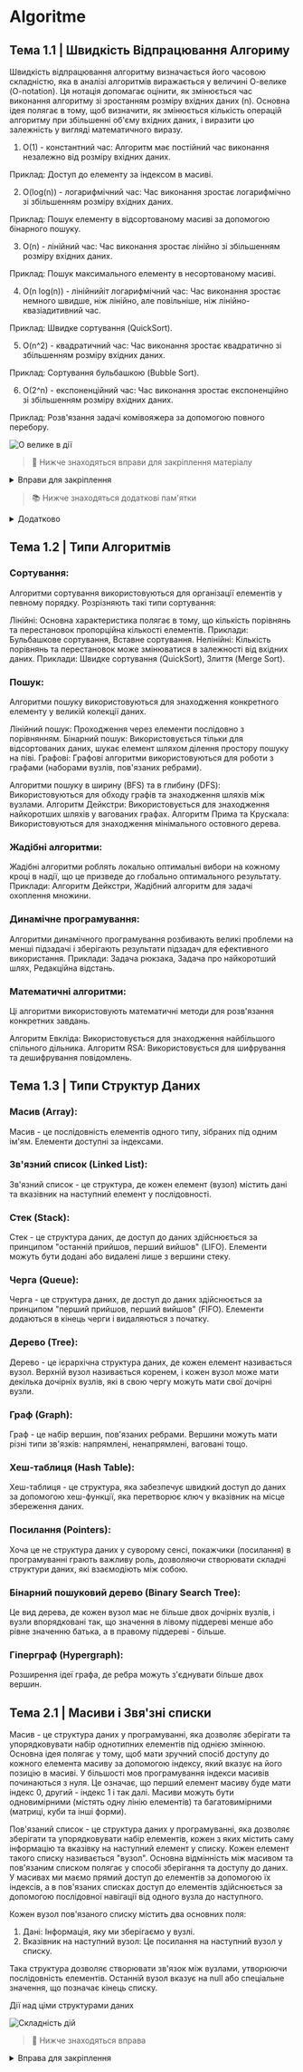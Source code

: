 # Algoritme


## Тема 1.1 | Швидкість Відпрацювання Алгориму

Швидкість відпрацювання алгоритму визначається його часовою складністю, яка в аналізі алгоритмів виражається у величині О-велике (O-notation). Ця нотація допомагає оцінити, як змінюється час виконання алгоритму зі зростанням розміру вхідних даних (n). Основна ідея полягає в тому, щоб визначити, як змінюється кількість операцій алгоритму при збільшенні об'єму вхідних даних, і виразити цю залежність у вигляді математичного виразу.

1. O(1) - константний час:
Алгоритм має постійний час виконання незалежно від розміру вхідних даних.

Приклад: Доступ до елементу за індексом в масиві.

2. O(log(n)) - логарифмічний час:
Час виконання зростає логарифмічно зі збільшенням розміру вхідних даних.

Приклад: Пошук елементу в відсортованому масиві за допомогою бінарного пошуку.

3. O(n) - лінійний час:
Час виконання зростає лінійно зі збільшенням розміру вхідних даних.

Приклад: Пошук максимального елементу в несортованому масиві.

4. O(n log(n)) - лінійнийіт логарифмічний час:
Час виконання зростає немного швидше, ніж лінійно, але повільніше, ніж лінійно-квазіадитивний час.

Приклад: Швидке сортування (QuickSort).

5. O(n^2) - квадратичний час:
Час виконання зростає квадратично зі збільшенням розміру вхідних даних.

Приклад: Сортування бульбашкою (Bubble Sort).

6. O(2^n) - експоненційний час:
Час виконання зростає експоненційно зі збільшенням розміру вхідних даних.

Приклад: Розв'язання задачі комівояжера за допомогою повного перебору.


![О велике в дії](https://github.com/BlackGreenFox/Manual_Algoritme/blob/main/Images/O_big_diff.png?raw=true)


> :pushpin:
> Нижче знаходяться вправи для закріплення матеріалу
> 
<details>
<summary> Вправи для закріплення </summary>

### Наведіть час виконання «О-велике» для кожного з наступних сценаріїв.

- [ ] Відоме прізвище, потрібно знайти номер у телефонній книзі.
- [ ] Відомий номер, потрібно знайти прізвище телефонної книги. (Підказка: вам доведеться провести пошук по всій книзі!)
- [ ] Потрібно прочитати телефони всіх людей телефонної книги.
- [ ] Потрібно прочитати телефони всіх людей, прізвища яких починаються з літери "А". (Питання з каверзою!)

</details>

> :books:
> Нижче знаходяться додаткові пам'ятки

<details>
<summary> Додатково </summary>

### 

- [x] Бінарний пошук працює набагато швидше, ніж простий.
- [x] Час виконання O(log п) швидше О(п), а зі збільшенням розміру списку, в якому шукається значення, воно стає набагато швидшим.
- [x] Швидкість алгоритмів не вимірюється за секунди.
- [x] Час виконання алгоритму описується зростанням кількості операцій.
- [x] Час виконання алгоритмів виражається як «О-велике.

</details>

## Тема 1.2 | Типи Алгоритмів
### Сортування:
Алгоритми сортування використовуються для організації елементів у певному порядку. Розрізняють такі типи сортування:

Лінійні: Основна характеристика полягає в тому, що кількість порівнянь та перестановок пропорційна кількості елементів.
Приклади: Бульбашкове сортування, Вставне сортування.
Нелінійні: Кількість порівнянь та перестановок може змінюватися в залежності від вхідних даних.
Приклади: Швидке сортування (QuickSort), Злиття (Merge Sort).

### Пошук:
Алгоритми пошуку використовуються для знаходження конкретного елементу у великій колекції даних.

Лінійний пошук: Проходження через елементи послідовно з порівнянням.
Бінарний пошук: Використовується тільки для відсортованих даних, шукає елемент шляхом ділення простору пошуку на піві.
Графові:
Графові алгоритми використовуються для роботи з графами (наборами вузлів, пов'язаних ребрами).

Алгоритми пошуку в ширину (BFS) та в глибину (DFS): Використовуються для обходу графів та знаходження шляхів між вузлами.
Алгоритм Дейкстри: Використовується для знаходження найкоротших шляхів у вагованих графах.
Алгоритм Прима та Крускала: Використовуються для знаходження мінімального остовного дерева.
### Жадібні алгоритми:
Жадібні алгоритми роблять локально оптимальні вибори на кожному кроці в надії, що це призведе до глобально оптимального результату.
Приклади: Алгоритм Дейкстри, Жадібний алгоритм для задачі охоплення множини.

### Динамічне програмування:
Алгоритми динамічного програмування розбивають великі проблеми на менші підзадачі і зберігають результати підзадач для ефективного використання.
Приклади: Задача рюкзака, Задача про найкоротший шлях, Редакційна відстань.

### Математичні алгоритми:
Ці алгоритми використовують математичні методи для розв'язання конкретних завдань.

Алгоритм Евкліда: Використовується для знаходження найбільшого спільного дільника.
Алгоритм RSA: Використовується для шифрування та дешифрування повідомлень.

## Тема 1.3 | Типи Структур Даних
### Масив (Array): 
Масив - це послідовність елементів одного типу, зібраних під одним ім'ям. Елементи доступні за індексами.

### Зв'язний список (Linked List): 
Зв'язний список - це структура, де кожен елемент (вузол) містить дані та вказівник на наступний елемент у послідовності.

### Стек (Stack): 
Стек - це структура даних, де доступ до даних здійснюється за принципом "останній прийшов, перший вийшов" (LIFO). Елементи можуть бути додані або видалені лише з вершини стеку.

### Черга (Queue): 
Черга - це структура даних, де доступ до даних здійснюється за принципом "перший прийшов, перший вийшов" (FIFO). Елементи додаються в кінець черги і видаляються з початку.

### Дерево (Tree): 
Дерево - це ієрархічна структура даних, де кожен елемент називається вузол. Верхній вузол називається коренем, і кожен вузол може мати декілька дочірніх вузлів, які в свою чергу можуть мати свої дочірні вузли.

### Граф (Graph): 
Граф - це набір вершин, пов'язаних ребрами. Вершини можуть мати різні типи зв'язків: напрямлені, ненапрямлені, ваговані тощо.

### Хеш-таблиця (Hash Table): 
Хеш-таблиця - це структура, яка забезпечує швидкий доступ до даних за допомогою хеш-функції, яка перетворює ключ у вказівник на місце збереження даних.

### Посилання (Pointers): 
Хоча це не структура даних у суворому сенсі, покажчики (посилання) в програмуванні грають важливу роль, дозволяючи створювати складні структури даних, які взаємодіють між собою.

### Бінарний пошуковий дерево (Binary Search Tree): 
Це вид дерева, де кожен вузол має не більше двох дочірніх вузлів, і вузли впорядковані так, що значення в лівому піддереві менше або рівне значенню батька, а в правому піддереві - більше.

### Гіперграф (Hypergraph): 
Розширення ідеї графа, де ребра можуть з'єднувати більше двох вершин.

## Тема 2.1 | Масиви і Звя'зні списки
Масив - це структура даних у програмуванні, яка дозволяє зберігати та упорядковувати набір однотипних елементів під однією змінною. Основна ідея полягає у тому, щоб мати зручний спосіб доступу до кожного елемента масиву за допомогою індексу, який вказує на його позицію в масиві. У більшості мов програмування індекси масивів починаються з нуля. Це означає, що перший елемент масиву буде мати індекс 0, другий - індекс 1 і так далі. Масиви можуть бути одновимірними (містять одну лінію елементів) та багатовимірними (матриці, куби та інші форми).

Пов'язаний список - це структура даних у програмуванні, яка дозволяє зберігати та упорядковувати набір елементів, кожен з яких містить саму інформацію та вказівку на наступний елемент у списку. Кожен елемент такого списку називається "вузол". Основна відмінність між масивом та пов'язаним списком полягає у способі зберігання та доступу до даних. У масивах ми маємо прямий доступ до елементів за допомогою їх індексів, а в пов'язаних списках доступ до елементів здійснюється за допомогою послідовної навігації від одного вузла до наступного.

Кожен вузол пов'язаного списку містить два основних поля:

1. Дані: Інформація, яку ми зберігаємо у вузлі.
2. Вказівник на наступний вузол: Це посилання на наступний вузол у списку.

Така структура дозволяє створювати зв'язок між вузлами, утворюючи послідовність елементів. Останній вузол вказує на null або спеціальне значення, що позначає кінець списку.

Дії над ціми структурами даних

![Складність дій](https://github.com/BlackGreenFox/Manual_Algoritme/blob/main/Images/Array_diff.jpg?raw=true)

> :pushpin:
> Нижче знаходяться вправа
> 
<details>
<summary> Вправа для закріплення </summary>

### Сортування вибором

- [ ] А тепер об'єднаємо все, що ви дізналися, у другому алгоритмі: сортуванні вибором. Щоб освоїти цей алгоритм, ви повинні розуміти, як
працюють масиви та списки та «О-велике~.
Припустимо, у вас на комп'ютері записана музика і для кожного виконавця зберігається лічильник відтворений. Ви хочете відсортувати список за спаданням лічильника відтворень,
щоб найулюбленіші виконавці стояли на перших місцях. Одне з можливих рішень - пройти за списком та знайти виконавця із найбільшою кількістю відтворень. Цей виконавець додається до нового списку.
![Скріншот задачі](https://github.com/BlackGreenFox/Manual_Algoritme/blob/main/Images/Base_sort.jpg?raw=true)
</details>

